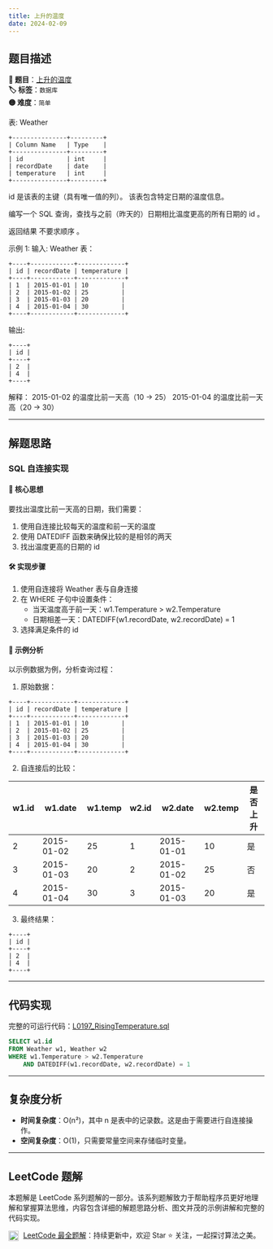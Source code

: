 ```yaml
---
title: 上升的温度
date: 2024-02-09
---
```


## 题目描述

**🔗 题目**：[上升的温度](https://leetcode.cn/problems/rising-temperature/)  
**🏷️ 标签**：`数据库`  
**🟡 难度**：`简单`  

表: Weather
```
+---------------+---------+
| Column Name   | Type    |
+---------------+---------+
| id            | int     |
| recordDate    | date    |
| temperature   | int     |
+---------------+---------+
```
id 是该表的主键（具有唯一值的列）。
该表包含特定日期的温度信息。

编写一个 SQL 查询，查找与之前（昨天的）日期相比温度更高的所有日期的 id 。

返回结果 不要求顺序 。

示例 1:
输入: 
Weather 表：
```
+----+------------+-------------+
| id | recordDate | temperature |
+----+------------+-------------+
| 1  | 2015-01-01 | 10         |
| 2  | 2015-01-02 | 25         |
| 3  | 2015-01-03 | 20         |
| 4  | 2015-01-04 | 30         |
+----+------------+-------------+
```
输出: 
```
+----+
| id |
+----+
| 2  |
| 4  |
+----+
```
解释：
2015-01-02 的温度比前一天高（10 → 25）
2015-01-04 的温度比前一天高（20 → 30）

---

## 解题思路

### SQL 自连接实现

#### 📝 核心思想
要找出温度比前一天高的日期，我们需要：
1. 使用自连接比较每天的温度和前一天的温度
2. 使用 DATEDIFF 函数来确保比较的是相邻的两天
3. 找出温度更高的日期的 id

#### 🛠️ 实现步骤
1. 使用自连接将 Weather 表与自身连接
2. 在 WHERE 子句中设置条件：
   - 当天温度高于前一天：w1.Temperature > w2.Temperature
   - 日期相差一天：DATEDIFF(w1.recordDate, w2.recordDate) = 1
3. 选择满足条件的 id

#### 🧩 示例分析
以示例数据为例，分析查询过程：

1. 原始数据：
```
+----+------------+-------------+
| id | recordDate | temperature |
+----+------------+-------------+
| 1  | 2015-01-01 | 10         |
| 2  | 2015-01-02 | 25         |
| 3  | 2015-01-03 | 20         |
| 4  | 2015-01-04 | 30         |
+----+------------+-------------+
```

2. 自连接后的比较：

| w1.id | w1.date     | w1.temp | w2.id | w2.date     | w2.temp | 是否上升 |
|-------|-------------|---------|-------|-------------|---------|----------|
| 2     | 2015-01-02  | 25      | 1     | 2015-01-01  | 10      | 是       |
| 3     | 2015-01-03  | 20      | 2     | 2015-01-02  | 25      | 否       |
| 4     | 2015-01-04  | 30      | 3     | 2015-01-03  | 20      | 是       |

3. 最终结果：
```
+----+
| id |
+----+
| 2  |
| 4  |
+----+
```

---

## 代码实现

完整的可运行代码：[L0197_RisingTemperature.sql](../src/main/sql/L0197_RisingTemperature.sql)

```sql
SELECT w1.id
FROM Weather w1, Weather w2
WHERE w1.Temperature > w2.Temperature
    AND DATEDIFF(w1.recordDate, w2.recordDate) = 1
```

---

## 复杂度分析

- **时间复杂度**：O(n²)，其中 n 是表中的记录数。这是由于需要进行自连接操作。
- **空间复杂度**：O(1)，只需要常量空间来存储临时变量。

---

## LeetCode 题解

本题解是 LeetCode 系列题解的一部分。该系列题解致力于帮助程序员更好地理解和掌握算法思维，内容包含详细的解题思路分析、图文并茂的示例讲解和完整的代码实现。

<img src="https://github.githubassets.com/images/modules/logos_page/GitHub-Mark.png" alt="GitHub" width="20" style="vertical-align: middle; margin-right: 5px"> [LeetCode 最全题解](https://github.com/LjyYano/LeetCode)：持续更新中，欢迎 Star ⭐️ 关注，一起探讨算法之美。 